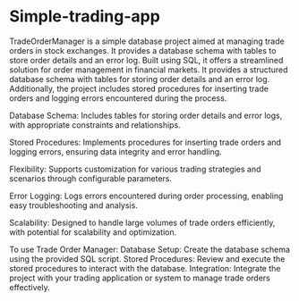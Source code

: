 # Simple-trading-app
TradeOrderManager is a simple database project aimed at managing trade orders in stock exchanges. It provides a database schema with tables to store order details and an error log. Built using SQL, it offers a streamlined solution for order management in financial markets.
It provides a structured database schema with tables for storing order details and an error log. Additionally, the project includes stored procedures for inserting trade orders and logging errors encountered during the process.

Database Schema: Includes tables for storing order details and error logs, with appropriate constraints and relationships.

Stored Procedures: Implements procedures for inserting trade orders and logging errors, ensuring data integrity and error handling.

Flexibility: Supports customization for various trading strategies and scenarios through configurable parameters.

Error Logging: Logs errors encountered during order processing, enabling easy troubleshooting and analysis.

Scalability: Designed to handle large volumes of trade orders efficiently, with potential for scalability and optimization.

To use Trade Order Manager:
Database Setup: Create the database schema using the provided SQL script.
Stored Procedures: Review and execute the stored procedures to interact with the database.
Integration: Integrate the project with your trading application or system to manage trade orders effectively.
